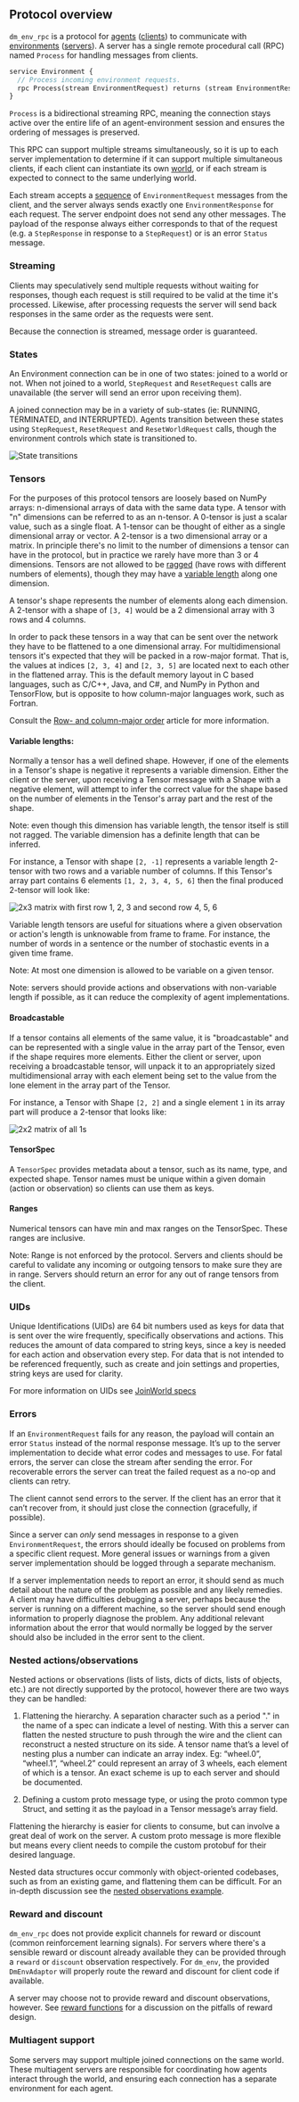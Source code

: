 ## Protocol overview

`dm_env_rpc` is a protocol for [agents](glossary.md#agent)
([clients](glossary.md#client)) to communicate with
[environments](glossary.md#environment) ([servers](glossary.md#server)). A
server has a single remote procedural call (RPC) named `Process` for handling
messages from clients.

```protobuf
service Environment {
  // Process incoming environment requests.
  rpc Process(stream EnvironmentRequest) returns (stream EnvironmentResponse) {}
}
```

`Process` is a bidirectional streaming RPC, meaning the connection stays active
over the entire life of an agent-environment session and ensures the ordering of
messages is preserved.

This RPC can support multiple streams simultaneously, so it is up to each server
implementation to determine if it can support multiple simultaneous clients, if
each client can instantiate its own [world](glossary.md#world), or if each
stream is expected to connect to the same underlying world.

Each stream accepts a [sequence](glossary.md#sequence) of `EnvironmentRequest`
messages from the client, and the server always sends exactly one
`EnvironmentResponse` for each request. The server endpoint does not send any
other messages. The payload of the response always either corresponds to that of
the request (e.g. a `StepResponse` in response to a `StepRequest`) or is an
error `Status` message.

### Streaming

Clients may speculatively send multiple requests without waiting for responses,
though each request is still required to be valid at the time it's processed.
Likewise, after processing requests the server will send back responses in the
same order as the requests were sent.

Because the connection is streamed, message order is guaranteed.

### States

An Environment connection can be in one of two states: joined to a world or not.
When not joined to a world, `StepRequest` and `ResetRequest` calls are
unavailable (the server will send an error upon receiving them).

A joined connection may be in a variety of sub-states (ie: RUNNING, TERMINATED,
and INTERRUPTED). Agents transition between these states using `StepRequest`,
`ResetRequest` and `ResetWorldRequest` calls, though the environment controls
which state is transitioned to.

![State transitions](state_transitions.png)

### Tensors

For the purposes of this protocol tensors are loosely based on NumPy arrays:
n-dimensional arrays of data with the same data type. A tensor with "n"
dimensions can be referred to as an n-tensor. A 0-tensor is just a scalar value,
such as a single float. A 1-tensor can be thought of either as a single
dimensional array or vector. A 2-tensor is a two dimensional array or a matrix.
In principle there's no limit to the number of dimensions a tensor can have in
the protocol, but in practice we rarely have more than 3 or 4 dimensions.
Tensors are not allowed to be
[ragged](https://en.wikipedia.org/wiki/Jagged_array) (have rows with different
numbers of elements), though they may have a
[variable length](#variable-lengths) along one dimension.

A tensor's shape represents the number of elements along each dimension. A
2-tensor with a shape of `[3, 4]` would be a 2 dimensional array with 3 rows and
4 columns.

In order to pack these tensors in a way that can be sent over the network they
have to be flattened to a one dimensional array. For multidimensional tensors
it's expected that they will be packed in a row-major format. That is, the
values at indices `[2, 3, 4]` and `[2, 3, 5]` are located next to each other in
the flattened array. This is the default memory layout in C based languages,
such as C/C++, Java, and C#, and NumPy in Python and TensorFlow, but is opposite
to how column-major languages work, such as Fortran.

Consult the
[Row- and column-major order](https://en.wikipedia.org/wiki/Row-_and_column-major_order)
article for more information.

#### Variable lengths:

Normally a tensor has a well defined shape. However, if one of the elements in a
Tensor's shape is negative it represents a variable dimension. Either the client
or the server, upon receiving a Tensor message with a Shape with a negative
element, will attempt to infer the correct value for the shape based on the
number of elements in the Tensor's array part and the rest of the shape.

Note: even though this dimension has variable length, the tensor itself is still
not ragged. The variable dimension has a definite length that can be inferred.

For instance, a Tensor with shape `[2, -1]` represents a variable length
2-tensor with two rows and a variable number of columns. If this Tensor's array
part contains 6 elements `[1, 2, 3, 4, 5, 6]` then the final produced 2-tensor
will look like:

![2x3 matrix with first row 1, 2, 3 and second row 4, 5, 6](2x3.png)

Variable length tensors are useful for situations where a given observation or
action's length is unknowable from frame to frame. For instance, the number of
words in a sentence or the number of stochastic events in a given time frame.

Note: At most one dimension is allowed to be variable on a given tensor.

Note: servers should provide actions and observations with non-variable length
if possible, as it can reduce the complexity of agent implementations.

#### Broadcastable

If a tensor contains all elements of the same value, it is "broadcastable" and
can be represented with a single value in the array part of the Tensor, even if
the shape requires more elements. Either the client or server, upon receiving a
broadcastable tensor, will unpack it to an appropriately sized multidimensional
array with each element being set to the value from the lone element in the
array part of the Tensor.

For instance, a Tensor with Shape `[2, 2]` and a single element `1` in its array
part will produce a 2-tensor that looks like:

![2x2 matrix of all 1s](2x2.png)

#### TensorSpec

A `TensorSpec` provides metadata about a tensor, such as its name, type, and
expected shape. Tensor names must be unique within a given domain (action or
observation) so clients can use them as keys.

#### Ranges

Numerical tensors can have min and max ranges on the TensorSpec. These ranges
are inclusive.

Note: Range is not enforced by the protocol. Servers and clients should be
careful to validate any incoming or outgoing tensors to make sure they are in
range. Servers should return an error for any out of range tensors from the
client.

### UIDs

Unique Identifications (UIDs) are 64 bit numbers used as keys for data that is
sent over the wire frequently, specifically observations and actions. This
reduces the amount of data compared to string keys, since a key is needed for
each action and observation every step. For data that is not intended to be
referenced frequently, such as create and join settings and properties, string
keys are used for clarity.

For more information on UIDs see [JoinWorld specs](reference.md#specs)

### Errors

If an `EnvironmentRequest` fails for any reason, the payload will contain an
error `Status` instead of the normal response message. It’s up to the server
implementation to decide what error codes and messages to use. For fatal errors,
the server can close the stream after sending the error. For recoverable errors
the server can treat the failed request as a no-op and clients can retry.

The client cannot send errors to the server. If the client has an error that it
can’t recover from, it should just close the connection (gracefully, if
possible).

Since a server can _only_ send messages in response to a given
`EnvironmentRequest`, the errors should ideally be focused on problems from a
specific client request. More general issues or warnings from a given server
implementation should be logged through a separate mechanism.

If a server implementation needs to report an error, it should send as much
detail about the nature of the problem as possible and any likely remedies. A
client may have difficulties debugging a server, perhaps because the server is
running on a different machine, so the server should send enough information to
properly diagnose the problem. Any additional relevant information about the
error that would normally be logged by the server should also be included in the
error sent to the client.

### Nested actions/observations

Nested actions or observations (lists of lists, dicts of dicts, lists of
objects, etc.) are not directly supported by the protocol, however there are two
ways they can be handled:

1.  Flattening the hierarchy. A separation character such as a period "." in the
    name of a spec can indicate a level of nesting. With this a server can
    flatten the nested structure to push through the wire and the client can
    reconstruct a nested structure on its side. A tensor name that’s a level of
    nesting plus a number can indicate an array index. Eg: “wheel.0”, “wheel.1”,
    “wheel.2” could represent an array of 3 wheels, each element of which is a
    tensor. An exact scheme is up to each server and should be documented.

2.  Defining a custom proto message type, or using the proto common type Struct,
    and setting it as the payload in a Tensor message’s array field.

Flattening the hierarchy is easier for clients to consume, but can involve a
great deal of work on the server. A custom proto message is more flexible but
means every client needs to compile the custom protobuf for their desired
language.

Nested data structures occur commonly with object-oriented codebases, such as
from an existing game, and flattening them can be difficult. For an in-depth
discussion see the
[nested observations example](appendix.md#nested-observations-example).

### Reward and discount

`dm_env_rpc` does not provide explicit channels for reward or discount (common
reinforcement learning signals). For servers where there's a sensible reward or
discount already available they can be provided through a `reward` or `discount`
observation respectively. For `dm_env`, the provided `DmEnvAdaptor` will
properly route the reward and discount for client code if available.

A server may choose not to provide reward and discount observations, however.
See [reward functions](appendix.md#reward-functions) for a discussion on the
pitfalls of reward design.

### Multiagent support

Some servers may support multiple joined connections on the same world. These
multiagent servers are responsible for coordinating how agents interact through
the world, and ensuring each connection has a separate environment for each
agent.
